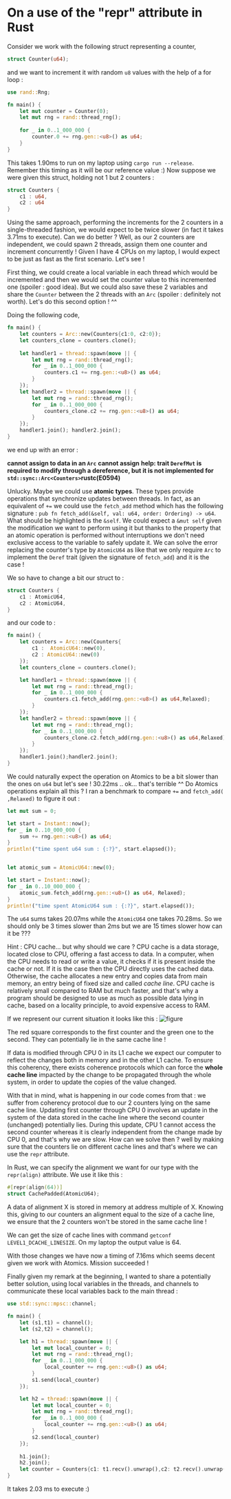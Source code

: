 # On a use of the "repr" attribute in Rust

Consider we work with the following struct representing a counter,
```rust
struct Counter(u64);
```
and we want to increment it with random ``u8`` values with the help of a for loop : 
```rust
use rand::Rng;

fn main() {
	let mut counter = Counter(0);
	let mut rng = rand::thread_rng();
	
	for _ in 0..1_000_000 {
		counter.0 += rng.gen::<u8>() as u64;
	}
}
```
This takes 1.90ms to run on my laptop using ``cargo run --release``. Remember this timing as it will be our reference value :)
Now suppose we were given this struct, holding not 1 but 2 counters : 
```rust
struct Counters {
	c1 : u64,
	c2 : u64
}
```
Using the same approach, performing the increments for the 2 counters in a single-threaded fashion, we would expect to be twice slower (in fact it takes 3.71ms to execute).
Can we do better ? Well, as our 2 counters are independent, we could spawn 2 threads, assign them one counter and increment concurrently ! Given I have 4 CPUs on my laptop, I would expect to be just as fast as the first scenario. Let's see !

First thing, we could create a local variable in each thread which would be incremented and then we would set the counter value to this incremented one (spoiler : good idea). But we could also save these 2 variables and share the ``Counter`` between the 2 threads with an ``Arc`` (spoiler : definitely not worth). Let's do this second option ! ^^

Doing the following code, 

```rust
fn main() {
	let counters = Arc::new(Counters{c1:0, c2:0});
	let counters_clone = counters.clone();
	
	let handler1 = thread::spawn(move || {
		let mut rng = rand::thread_rng();
		for _ in 0..1_000_000 {
			counters.c1 += rng.gen::<u8>() as u64;
		}
	});
	let handler2 = thread::spawn(move || {
		let mut rng = rand::thread_rng();
		for _ in 0..1_000_000 {
			counters_clone.c2 += rng.gen::<u8>() as u64;
		}
	});
	handler1.join(); handler2.join();
}
```
we end up with an error : 

**cannot assign to data in an `Arc`**
**cannot assign**
**help: trait `DerefMut` is required to modify through a dereference, but it is not implemented for `std::sync::Arc<Counters>`rustc(E0594)**

Unlucky. Maybe we could use **atomic types**. These types provide operations that synchronize updates between threads. In fact, as an equivalent of ``+=`` we could use the ``fetch_add`` method which has the following signature : ``pub fn fetch_add(&self, val: u64, order: Ordering) -> u64``. What should be highlighted is the ``&self``. We could expect a ``&mut self`` given the modification we want to perform using it but thanks to the property that an atomic operation is performed without interruptions we don't need exclusive access to the variable to safely update it.
We can solve the error replacing the counter's type by ``AtomicU64`` as like that we only require ``Arc`` to implement the ``Deref`` trait (given the signature of ``fetch_add``) and it is the case !

We so have to change a bit our struct to : 
```rust
struct Counters {
	c1 : AtomicU64,
	c2 : AtomicU64,
}
```
and our code to :
```rust
fn main() {
    let counters = Arc::new(Counters{
        c1 :  AtomicU64::new(0),
        c2 : AtomicU64::new(0)
    });
    let counters_clone = counters.clone();

    let handler1 = thread::spawn(move || {
        let mut rng = rand::thread_rng();
        for _ in 0..1_000_000 {
            counters.c1.fetch_add(rng.gen::<u8>() as u64,Relaxed);
        }
    });
    let handler2 = thread::spawn(move || {
        let mut rng = rand::thread_rng();
        for _ in 0..1_000_000 {
            counters_clone.c2.fetch_add(rng.gen::<u8>() as u64,Relaxed);
        }
    });
    handler1.join();handler2.join();
}
```
We could naturally expect the operation on Atomics to be a bit slower than the ones on ``u64`` but let's see !
30.22ms .. ok... that's terrible ^^
Do Atomics operations explain all this ?
I ran a benchmark to compare ``+=`` and ``fetch_add( ,Relaxed)`` to figure it out : 

```rust
let mut sum = 0;

let start = Instant::now();
for _ in 0..10_000_000 {
	sum += rng.gen::<u8>() as u64;
}
println!("time spent u64 sum : {:?}", start.elapsed());


let atomic_sum = AtomicU64::new(0);

let start = Instant::now();
for _ in 0..10_000_000 {
	atomic_sum.fetch_add(rng.gen::<u8>() as u64, Relaxed);
}
println!("time spent AtomicU64 sum : {:?}", start.elapsed());
```

The ``u64`` sums takes 20.07ms while the ``AtomicU64`` one takes 70.28ms. So we should only be 3 times slower than 2ms but we are 15 times slower how can it be ???

Hint : CPU cache... but why should we care ?
CPU cache is a data storage, located close to CPU, offering a fast access to data.
In a computer, when the CPU needs to read or write a value, it checks if it is present inside the cache or not. If it is the case then the CPU directly uses the cached data. Otherwise, the cache allocates a new entry and copies data from main memory, an entry being of fixed size and called *cache line*.
CPU cache is relatively small compared to RAM but much faster, and that's why a program should be designed to use as much as possible data lying in cache, based on a locality principle, to avoid expensive access to RAM.

If we represent our current situation it looks like this :
 ![figure](https://github.com/TC5027/blog/blob/master/pngs/false_sharing.png)

The red square corresponds to the first counter and the green one to the second. They can potentially lie in the same cache line !

If data is modified through CPU 0 in its L1 cache we expect our computer to reflect the changes both in memory and in the other L1 cache. To ensure this coherency, there exists coherence protocols which can force the **whole cache line** impacted by the change to be propagated through the whole system, in order to update the copies of the value changed.

With that in mind, what is happening in our code comes from that : we suffer from coherency protocol due to our 2 counters lying on the same cache line. Updating first counter through CPU 0 involves an update in the system of the data stored in the cache line where the second counter (unchanged) potentially lies. During this update, CPU 1 cannot access the second counter whereas it is clearly independent from the change made by CPU 0, and that's why we are slow.
How can we solve then ? well by making sure that the counters lie on different cache lines and that's where we can use the ``repr`` attribute.

In Rust, we can specify the alignment we want for our type with the ``repr(align)`` attribute. We use it like this : 

```rust
#[repr(align(64))]
struct CachePadded(AtomicU64);
```

A data of alignment X is stored in memory at address multiple of X. Knowing this, giving to our counters an alignment equal to the size of a cache line, we ensure that the 2 counters won't be stored in the same cache line !

We can get the size of cache lines with command ``getconf LEVEL1_DCACHE_LINESIZE``. On my laptop the output value is 64.

With those changes we have now a timing of 7.16ms which seems decent given we work with Atomics. Mission succeeded ! 


Finally given my remark at the beginning, I wanted to share a potentially better solution, using local variables in the threads, and channels to communicate these local variables back to the main thread :

```rust
use std::sync::mpsc::channel;

fn main() {
    let (s1,t1) = channel();
    let (s2,t2) = channel();

    let h1 = thread::spawn(move || {
        let mut local_counter = 0;
        let mut rng = rand::thread_rng();
        for _ in 0..1_000_000 {
            local_counter += rng.gen::<u8>() as u64;
        }
        s1.send(local_counter)
    });

    let h2 = thread::spawn(move || {
        let mut local_counter = 0;
        let mut rng = rand::thread_rng();
        for _ in 0..1_000_000 {
            local_counter += rng.gen::<u8>() as u64;
        }
        s2.send(local_counter)
    });
    
    h1.join();
    h2.join();
    let counter = Counters{c1: t1.recv().unwrap(),c2: t2.recv().unwrap()};
}
```
It takes 2.03 ms to execute :)


